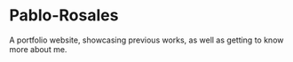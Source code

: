 # Pablo-Rosales
A portfolio website, showcasing previous works, as well as getting to know more about me.
